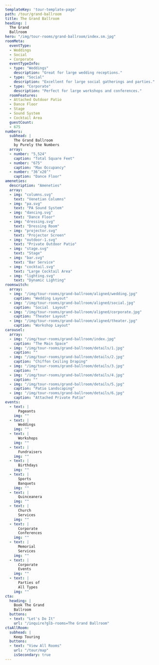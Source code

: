 ```yaml
---
templateKey: 'tour-template-page'
path: /tour/grand-ballroom
title: The Grand Ballroom
heading: |
  The Grand
  Ballroom
hero: "/img/tour-rooms/grand-ballroom/index.sm.jpg"
roomMeta:
  eventType:
  - Weddings
  - Social
  - Corporate
  eventTypeInfo:
  - type: "Weddings"
    description: "Great for large wedding receptions."
  - type: "Social"
    description: "Excellent for large social gatherings and parties."
  - type: "Corporate"
    description: "Perfect for large workshops and conferences."
  roomFeatures:
  - Attached Outdoor Patio
  - Dance Floor
  - Stage
  - Sound System
  - Cocktail Area
  guestCount:
  - 675
numbers:
  subhead: |
    The Grand Ballroom
    by Purely the Numbers
  array:
  - number: "5,524"
    caption: "Total Square Feet"
  - number: "675"
    caption: "Max Occupancy"
  - number: "36’x20’"
    caption: "Dance Floor"
ameneties:
  description: "Ameneties"
  array:
  - img: "columns.svg"
    text: "Venetian Columns"
  - img: "pa.svg"
    text: "PA Sound System"
  - img: "dancing.svg"
    text: "Dance Floor"
  - img: "dressing.svg"
    text: "Dressing Room"
  - img: "projector.svg"
    text: "Projector Screen"
  - img: "outdoor-1.svg"
    text: "Private Outdoor Patio"
  - img: "stage.svg"
    text: "Stage"
  - img: "bar.svg"
    text: "Bar Service"
  - img: "cocktail.svg"
    text: "Large Cocktail Area"
  - img: "lighting.svg"
    text: "Dynamic Lighting"
roomswitch:
  array:
  - img: "/img/tour-rooms/grand-ballroom/aligned/wedding.jpg"
    caption: "Wedding Layout"
  - img: "/img/tour-rooms/grand-ballroom/aligned/social.jpg"
    caption: "Social  Layout"
  - img: "/img/tour-rooms/grand-ballroom/aligned/corporate.jpg"
    caption: "Theater Layout"
  - img: "/img/tour-rooms/grand-ballroom/aligned/theater.jpg"
    caption: "Workshop Layout"
carousel:
  array:
  - img: "/img/tour-rooms/grand-ballroom/index.jpg"
    caption: "The Main Space"
  - img: "/img/tour-rooms/grand-ballroom/details/1.jpg"
    caption: ""
  - img: "/img/tour-rooms/grand-ballroom/details/2.jpg"
    caption: "Chiffon Ceiling Draping"
  - img: "/img/tour-rooms/grand-ballroom/details/3.jpg"
    caption: ""
  - img: "/img/tour-rooms/grand-ballroom/details/4.jpg"
    caption: ""
  - img: "/img/tour-rooms/grand-ballroom/details/5.jpg"
    caption: "Patio Landscaping"
  - img: "/img/tour-rooms/grand-ballroom/details/6.jpg"
    caption: "Attached Private Patio"
events:
  - text: |
      Pageants
    img: ""
  - text: |
      Weddings
    img: ""
  - text: |
      Workshops
    img: ""
  - text: |
      Fundraisers
    img: ""
  - text: |
      Birthdays
    img: ""
  - text: |
      Sports
      Banquets
    img: ""
  - text: |
      Quinceanera
    img: ""
  - text: |
      Church
      Services
    img: ""
  - text: |
      Corporate
      Conferences
    img: ""
  - text: |
      Memorial
      Services
    img: ""
  - text: |
      Corporate
      Events
    img: ""
  - text: |
      Parties of
      All Types
    img: ""
cta:
  heading: |
    Book The Grand
    Ballroom
  buttons:
  - text: "Let's Do It"
    url: "/inquire?glb-rooms=The Grand Ballroom"
ctaAllRoom:
  subhead: |
    Keep Touring
  buttons:
  - text: "View All Rooms"
    url: "/tour/map"
    isSecondary: true
---
```

